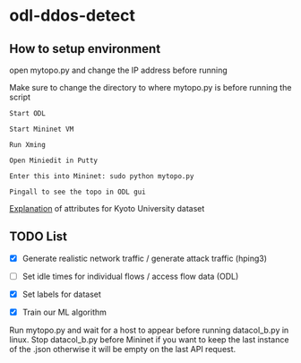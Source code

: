 # odl-ddos-detect

## How to setup environment

open mytopo.py and change the IP address before running

Make sure to change the directory to where mytopo.py is before running the script

```
Start ODL

Start Mininet VM

Run Xming

Open Miniedit in Putty

Enter this into Mininet: sudo python mytopo.py

Pingall to see the topo in ODL gui
```

[Explanation](http://www.takakura.com/Kyoto_data/BenchmarkData-Description-v5.pdf) of attributes for Kyoto University dataset

## TODO List

- [x] Generate realistic network traffic / generate attack traffic (hping3)

- [ ] Set idle times for individual flows / access flow data (ODL)

- [x] Set labels for dataset

- [x] Train our ML algorithm


Run mytopo.py and wait for a host to appear before running datacol_b.py in linux. Stop datacol_b.py before Mininet if you want to keep the last instance of the .json otherwise it will be empty on the last API request.
